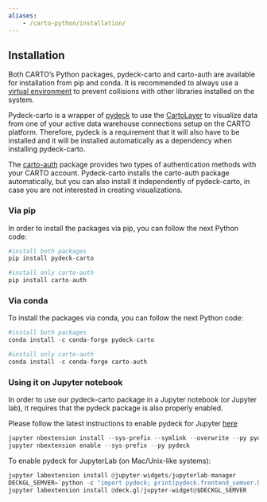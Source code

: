 ```yaml
---
aliases:
    - /carto-python/installation/
---
```


## Installation
 

Both CARTO’s Python packages, pydeck-carto and carto-auth are available for installation from pip and conda. It is recommended to always use a [virtual environment](https://docs.python.org/3/library/venv.html#creating-virtual-environments) to prevent collisions with other libraries installed on the system. 

Pydeck-carto is a wrapper of [pydeck](https://deckgl.readthedocs.io/en/latest/#) to use the [CartoLayer](https://deck.gl/docs/api-reference/carto/carto-layer) to visualize data from one of your active data warehouse connections setup on the CARTO platform. Therefore, pydeck is a requirement that it will also have to be installed and it will be installed automatically as a dependency when installing pydeck-carto. 

The [carto-auth](https://github.com/cartodb/carto-auth) package provides two types of authentication methods with your CARTO account. Pydeck-carto installs the carto-auth package automatically, but you can also install it independently of pydeck-carto, in case you are not interested in creating visualizations.

### Via pip

In order to install the packages via pip, you can follow the next Python code:

```python
#install both packages
pip install pydeck-carto
```
```python
#install only carto-auth
pip install carto-auth
```

### Via conda

To install the packages via conda, you can follow the next Python code:

```python
#install both packages
conda install -c conda-forge pydeck-carto
```
```python
#install only carto-auth
conda install -c conda-forge carto-auth
```

### Using it on Jupyter notebook

In order to use our pydeck-carto package in a Jupyter notebook (or Jupyter lab), it requires that the pydeck package is also properly enabled.

Please follow the latest instructions to enable pydeck for Jupyter [here](https://pydeck.gl/installation.html#enabling-pydeck-for-jupyter)

```python
jupyter nbextension install --sys-prefix --symlink --overwrite --py pydeck
jupyter nbextension enable --sys-prefix --py pydeck
```

To enable pydeck for JupyterLab (on Mac/Unix-like systems):

```python
jupyter labextension install @jupyter-widgets/jupyterlab-manager
DECKGL_SEMVER=`python -c "import pydeck; print(pydeck.frontend_semver.DECKGL_SEMVER)"`
jupyter labextension install @deck.gl/jupyter-widget@$DECKGL_SEMVER
```